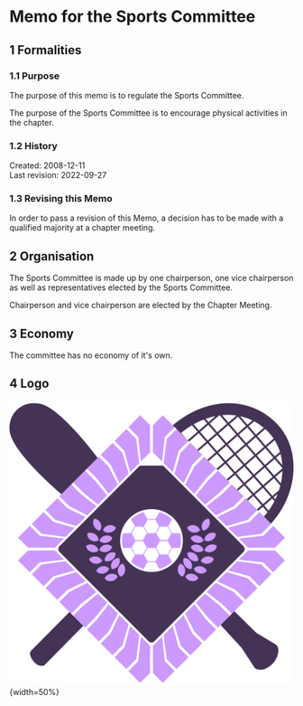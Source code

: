 # Memo for the Sports Committee

## 1 Formalities

### 1.1 Purpose

The purpose of this memo is to regulate the Sports Committee.

The purpose of the Sports Committee is to encourage physical activities in the chapter.

### 1.2 History

Created: 2008-12-11  
Last revision: 2022-09-27

### 1.3 Revising this Memo

In order to pass a revision of this Memo, a decision has to be made with a qualified majority at a chapter meeting.

## 2 Organisation

The Sports Committee is made up by one chairperson, one vice chairperson as well as representatives elected by the Sports Committee.

Chairperson and vice chairperson are elected by the Chapter Meeting.

## 3 Economy

The committee has no economy of it's own.

## 4 Logo

![Sports Committee Logo](./img/logo-idrott.svg){width=50%}
